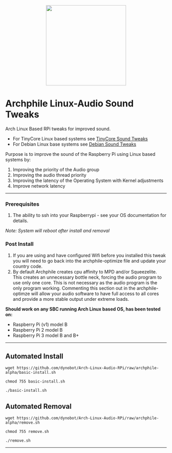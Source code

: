 
<p align="center">
  <img width="250" height="250" src="https://github.com/dynobot/Arch-Linux-Audio-RPi/blob/archphile-alpha/images/dbaudio.png">
</p>

# Archphile Linux-Audio Sound Tweaks
Arch Linux Based RPi tweaks for improved sound. 
- For TinyCore Linux based systems see [TinyCore Sound Tweaks](https://github.com/dynobot/TinyCore-Sound-Adjustments)
- For Debian Linux base systems see [Debian Sound Tweaks](https://github.com/dynobot/Linux-Audio-Adjustments)

 Purpose is to improve the sound of the Raspberry Pi using Linux based systems by:
 1) Improving the priority of the Audio group
 2) Improving the audio thread priority
 3) Improving the latency of the Operating System with Kernel adjustments
 4) Improve network latency
 ______________________________________________________________________________________________________________________________
 ### Prerequisites 
 1) The ability to ssh into your Raspberrypi - see your OS documentation for details.
 
 *Note: System will reboot after install and removal*
 
 ### Post Install
 1) If you are using and have configured Wifi before you installed this tweak you will need to go back into the archphile-optimize file and update your country code.
 2) By default Archphile creates cpu affinity to MPD and/or Squeezelite. This creates an unnecessary bottle neck, forcing the audio program to use only one core. This is not necessary as the audio program is the only program working. Commenting this section out in the archphile-optimze will allow your audio software to have full access to all cores and provide a more stable output under extreme loads.
 
**Should work on any SBC running Arch Linux based OS, has been tested on:**

- Raspberry Pi (v1) model B
- Raspberry Pi 2 model B
- Raspberry Pi 3 model B and B+


 ______________________________________________________________________________________________________________________________
 ## Automated Install
 `wget https://github.com/dynobot/Arch-Linux-Audio-RPi/raw/archphile-alpha/basic-install.sh`
 
 `chmod 755 basic-install.sh`
 
 `./basic-install.sh`
 
 ## Automated Removal
 `wget https://github.com/dynobot/Arch-Linux-Audio-RPi/raw/archphile-alpha/remove.sh`
 
 `chmod 755 remove.sh`
 
 `./remove.sh`
 
 ____________________________________________________________________________________________________________________________


